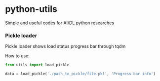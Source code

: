 # python-utils
Simple and useful codes for AI/DL python researches

### Pickle loader
Pickle loader shows load status progress bar through tqdm

How to use:  
```python
from utils import load_pickle

data = load_pickle('./path_to_pickle/file.pkl', 'Progress bar info')
```
